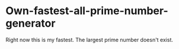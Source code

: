# Own-fastest-all-prime-number-generator
Right now this is my fastest.
The largest prime number doesn't exist.
